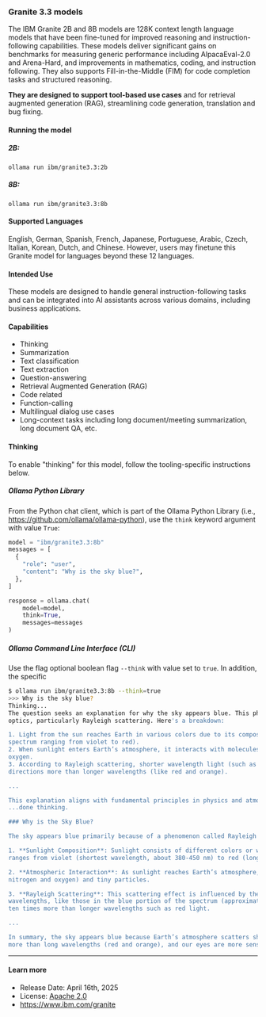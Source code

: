 ### Granite 3.3 models

The IBM Granite 2B and 8B models are 128K context length language models that have been fine-tuned for improved reasoning and instruction-following capabilities. These models deliver significant gains on benchmarks for measuring generic performance including AlpacaEval-2.0 and Arena-Hard, and improvements in mathematics, coding, and instruction following. They also supports Fill-in-the-Middle (FIM) for code completion tasks and structured reasoning.

**They are designed to support tool-based use cases** and for retrieval augmented generation (RAG), streamlining code generation, translation and bug fixing.

#### Running the model

##### 2B:

```
ollama run ibm/granite3.3:2b
```

##### 8B:

```
ollama run ibm/granite3.3:8b
```

#### Supported Languages

English, German, Spanish, French, Japanese, Portuguese, Arabic, Czech, Italian, Korean, Dutch, and Chinese. However, users may finetune this Granite model for languages beyond these 12 languages.

#### Intended Use

These models are designed to handle general instruction-following tasks and can be integrated into AI assistants across various domains, including business applications.

#### Capabilities

- Thinking
- Summarization
- Text classification
- Text extraction
- Question-answering
- Retrieval Augmented Generation (RAG)
- Code related
- Function-calling
- Multilingual dialog use cases
- Long-context tasks including long document/meeting summarization, long document QA, etc.

#### Thinking

To enable "thinking" for this model, follow the tooling-specific instructions below.

##### Ollama Python Library

From the Python chat client, which is part of the Ollama Python Library (i.e., https://github.com/ollama/ollama-python), use the `think` keyword argument with value `True`:

```python
model = "ibm/granite3.3:8b"
messages = [
  {
    "role": "user",
    "content": "Why is the sky blue?",
  },
]

response = ollama.chat(
    model=model,
    think=True,
    messages=messages
)
```

##### Ollama Command Line Interface (CLI)

Use the flag optional boolean flag `--think` with value set to `true`.  In addition, the specific

```bash
$ ollama run ibm/granite3.3:8b --think=true
>>> Why is the sky blue?
Thinking...
The question seeks an explanation for why the sky appears blue. This phenomenon involves the principles of
optics, particularly Rayleigh scattering. Here's a breakdown:

1. Light from the sun reaches Earth in various colors due to its composition of different wavelengths (a
spectrum ranging from violet to red).
2. When sunlight enters Earth’s atmosphere, it interacts with molecules and tiny particles like nitrogen and
oxygen.
3. According to Rayleigh scattering, shorter wavelength light (such as blue and violet) is scattered in all
directions more than longer wavelengths (like red and orange).

...

This explanation aligns with fundamental principles in physics and atmospheric science.
...done thinking.

### Why is the Sky Blue?

The sky appears blue primarily because of a phenomenon called Rayleigh scattering. Here’s how it works:

1. **Sunlight Composition**: Sunlight consists of different colors or wavelengths, forming a spectrum that
ranges from violet (shortest wavelength, about 380-450 nm) to red (longest wavelength, about 620-750 nm).

2. **Atmospheric Interaction**: As sunlight reaches Earth’s atmosphere, it encounters gas molecules (mostly
nitrogen and oxygen) and tiny particles.

3. **Rayleigh Scattering**: This scattering effect is influenced by the wavelength of light. Shorter
wavelengths, like those in the blue portion of the spectrum (approximately 450-495 nm), are scattered about
ten times more than longer wavelengths such as red light.

...

In summary, the sky appears blue because Earth’s atmosphere scatters short wavelengths (blue and violet)
more than long wavelengths (red and orange), and our eyes are more sensitive to blue light.</response>

```

---

#### Learn more

- Release Date: April 16th, 2025
- License: [Apache 2.0](https://www.apache.org/licenses/LICENSE-2.0)
- https://www.ibm.com/granite
